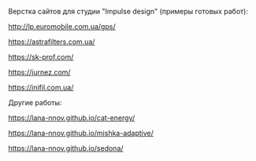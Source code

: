Верстка сайтов для студии "Impulse design" (примеры готовых работ):

http://lp.euromobile.com.ua/gps/

https://astrafilters.com.ua/

https://sk-prof.com/

https://jurnez.com/

https://inifil.com.ua/

Другие работы:

https://lana-nnov.github.io/cat-energy/    

https://lana-nnov.github.io/mishka-adaptive/

https://lana-nnov.github.io/sedona/
